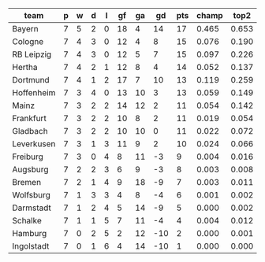 |    team    | p | w | d | l | gf | ga | gd  | pts | champ | top2  | top3  | top4  |  5-7  | bot4  | bot3  | bot2  |
|------------|---|---|---|---|----|----|-----|-----|-------|-------|-------|-------|-------|-------|-------|-------|
| Bayern     | 7 | 5 | 2 | 0 | 18 |  4 |  14 |  17 | 0.465 | 0.653 | 0.763 | 0.841 | 0.112 | 0.000 | 0.000 | 0.000|
| Cologne    | 7 | 4 | 3 | 0 | 12 |  4 |   8 |  15 | 0.076 | 0.190 | 0.311 | 0.424 | 0.275 | 0.018 | 0.009 | 0.004|
| RB Leipzig | 7 | 4 | 3 | 0 | 12 |  5 |   7 |  15 | 0.097 | 0.226 | 0.350 | 0.462 | 0.267 | 0.014 | 0.007 | 0.002|
| Hertha     | 7 | 4 | 2 | 1 | 12 |  8 |   4 |  14 | 0.052 | 0.137 | 0.235 | 0.330 | 0.276 | 0.033 | 0.015 | 0.006|
| Dortmund   | 7 | 4 | 1 | 2 | 17 |  7 |  10 |  13 | 0.119 | 0.259 | 0.390 | 0.504 | 0.262 | 0.011 | 0.004 | 0.002|
| Hoffenheim | 7 | 3 | 4 | 0 | 13 | 10 |   3 |  13 | 0.059 | 0.149 | 0.241 | 0.335 | 0.273 | 0.029 | 0.014 | 0.006|
| Mainz      | 7 | 3 | 2 | 2 | 14 | 12 |   2 |  11 | 0.054 | 0.142 | 0.232 | 0.331 | 0.285 | 0.030 | 0.015 | 0.005|
| Frankfurt  | 7 | 3 | 2 | 2 | 10 |  8 |   2 |  11 | 0.019 | 0.054 | 0.103 | 0.163 | 0.227 | 0.090 | 0.049 | 0.022|
| Gladbach   | 7 | 3 | 2 | 2 | 10 | 10 |   0 |  11 | 0.022 | 0.072 | 0.139 | 0.212 | 0.245 | 0.069 | 0.039 | 0.015|
| Leverkusen | 7 | 3 | 1 | 3 | 11 |  9 |   2 |  10 | 0.024 | 0.066 | 0.122 | 0.190 | 0.241 | 0.077 | 0.042 | 0.018|
| Freiburg   | 7 | 3 | 0 | 4 |  8 | 11 |  -3 |   9 | 0.004 | 0.016 | 0.035 | 0.058 | 0.133 | 0.224 | 0.145 | 0.076|
| Augsburg   | 7 | 2 | 2 | 3 |  6 |  9 |  -3 |   8 | 0.003 | 0.008 | 0.017 | 0.032 | 0.086 | 0.317 | 0.217 | 0.123|
| Bremen     | 7 | 2 | 1 | 4 |  9 | 18 |  -9 |   7 | 0.003 | 0.011 | 0.024 | 0.044 | 0.099 | 0.288 | 0.189 | 0.105|
| Wolfsburg  | 7 | 1 | 3 | 3 |  4 |  8 |  -4 |   6 | 0.001 | 0.002 | 0.004 | 0.010 | 0.043 | 0.507 | 0.381 | 0.242|
| Darmstadt  | 7 | 1 | 2 | 4 |  5 | 14 |  -9 |   5 | 0.000 | 0.002 | 0.004 | 0.012 | 0.044 | 0.492 | 0.367 | 0.232|
| Schalke    | 7 | 1 | 1 | 5 |  7 | 11 |  -4 |   4 | 0.004 | 0.012 | 0.030 | 0.053 | 0.114 | 0.253 | 0.164 | 0.089|
| Hamburg    | 7 | 0 | 2 | 5 |  2 | 12 | -10 |   2 | 0.000 | 0.001 | 0.001 | 0.002 | 0.010 | 0.759 | 0.655 | 0.503|
| Ingolstadt | 7 | 0 | 1 | 6 |  4 | 14 | -10 |   1 | 0.000 | 0.000 | 0.000 | 0.001 | 0.009 | 0.789 | 0.688 | 0.551|
